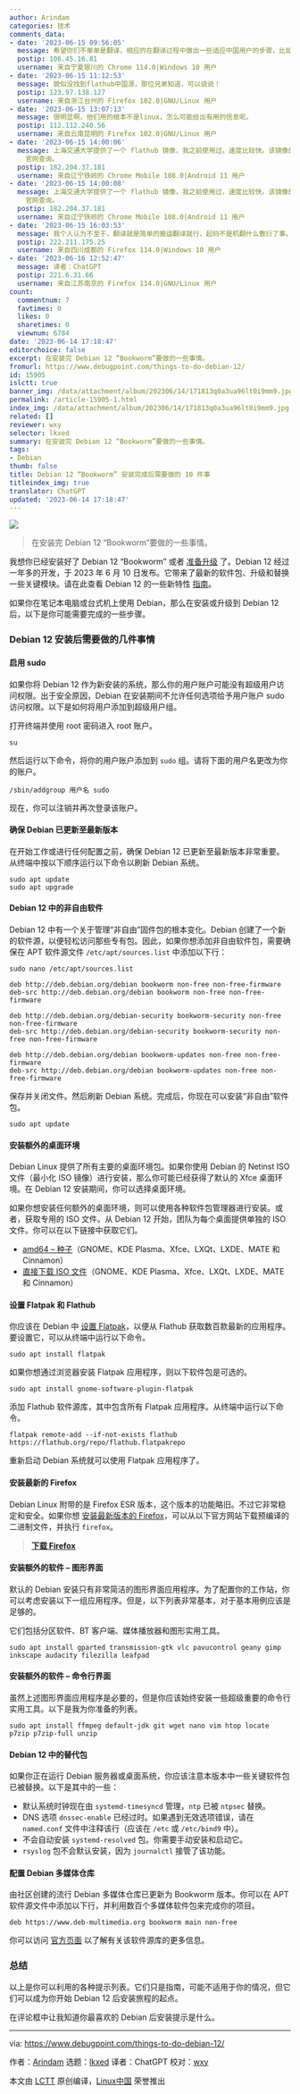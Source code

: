 ```yaml
---
author: Arindam
categories: 技术
comments_data:
- date: '2023-06-15 09:56:05'
  message: 希望你们不单单是翻译，相应的在翻译过程中做出一些适应中国用户的步骤，比如上面的flathub，可以给出flathub中国源设置方案，而不是单纯的去翻译别人的文章，不让这样生硬的翻译，对普通用户来说，只能是误导，而不是指导！
  postip: 106.45.16.81
  username: 来自宁夏银川的 Chrome 114.0|Windows 10 用户
- date: '2023-06-15 11:12:53'
  message: 貌似没找到flathub中国源，那位兄弟知道，可以说说！
  postip: 123.97.138.127
  username: 来自浙江台州的 Firefox 102.0|GNU/Linux 用户
- date: '2023-06-15 13:07:13'
  message: 很明显啊，他们用的根本不是linux，怎么可能给出有用的信息呢。
  postip: 112.112.240.56
  username: 来自云南昆明的 Firefox 102.0|GNU/Linux 用户
- date: '2023-06-15 14:00:06'
  message: 上海交通大学提供了一个 flathub 镜像，我之前使用过，速度比较快。该镜像的详细信息可到 &quot;上海交通大学 Linux 用户组 软件源镜像服务&quot;
    官网查询。
  postip: 182.204.37.181
  username: 来自辽宁铁岭的 Chrome Mobile 108.0|Android 11 用户
- date: '2023-06-15 14:00:08'
  message: 上海交通大学提供了一个 flathub 镜像，我之前使用过，速度比较快。该镜像的详细信息可到 &quot;上海交通大学 Linux 用户组 软件源镜像服务&quot;
    官网查询。
  postip: 182.204.37.181
  username: 来自辽宁铁岭的 Chrome Mobile 108.0|Android 11 用户
- date: '2023-06-15 16:03:53'
  message: 我个人认为不至于，翻译就是简单的搬运翻译就行，起码不是机翻什么敷衍了事。对于 flathub 换源还有一些其他操作，我认为更多的是定制化，教程化的东西，我想这样的文章需要耗费更多的精力吧。
  postip: 222.211.175.25
  username: 来自四川成都的 Firefox 114.0|Windows 10 用户
- date: '2023-06-16 12:52:47'
  message: 译者：ChatGPT
  postip: 221.6.31.66
  username: 来自江苏南京的 Firefox 114.0|GNU/Linux 用户
count:
  commentnum: 7
  favtimes: 0
  likes: 0
  sharetimes: 0
  viewnum: 6784
date: '2023-06-14 17:18:47'
editorchoice: false
excerpt: 在安装完 Debian 12 “Bookworm”要做的一些事情。
fromurl: https://www.debugpoint.com/things-to-do-debian-12/
id: 15905
islctt: true
banner_img: /data/attachment/album/202306/14/171813q0a3ua96lt0i9mm9.jpg
permalink: /article-15905-1.html
index_img: /data/attachment/album/202306/14/171813q0a3ua96lt0i9mm9.jpg.thumb.jpg
related: []
reviewer: wxy
selector: lkxed
summary: 在安装完 Debian 12 “Bookworm”要做的一些事情。
tags:
- Debian
thumb: false
title: Debian 12 “Bookworm” 安装完成后需要做的 10 件事
titleindex_img: true
translator: ChatGPT
updated: '2023-06-14 17:18:47'
---
```


![](/data/attachment/album/202306/14/171813q0a3ua96lt0i9mm9.jpg)



> 
> 在安装完 Debian 12 “Bookworm”要做的一些事情。
> 
> 
> 


我想你已经安装好了 Debian 12 “Bookworm” 或者 [准备升级](https://www.debugpoint.com/upgrade-debian-12-from-debian-11/) 了。Debian 12 经过一年多的开发，于 2023 年 6 月 10 日发布。它带来了最新的软件包、升级和替换一些关键模块。请在此查看 Debian 12 的一些新特性 [指南](https://www.debugpoint.com/debian-12-features/)。


如果你在笔记本电脑或台式机上使用 Debian，那么在安装或升级到 Debian 12 后，以下是你可能需要完成的一些步骤。


### Debian 12 安装后需要做的几件事情


#### 启用 sudo


如果你将 Debian 12 作为新安装的系统，那么你的用户账户可能没有超级用户访问权限。出于安全原因，Debian 在安装期间不允许任何选项给予用户账户 sudo 访问权限。以下是如何将用户添加到超级用户组。


打开终端并使用 root 密码进入 root 账户。



```
su

```

然后运行以下命令，将你的用户账户添加到 `sudo` 组。请将下面的用户名更改为你的账户。



```
/sbin/addgroup 用户名 sudo

```

现在，你可以注销并再次登录该账户。


#### 确保 Debian 已更新至最新版本


在开始工作或进行任何配置之前，确保 Debian 12 已更新至最新版本非常重要。从终端中按以下顺序运行以下命令以刷新 Debian 系统。



```
sudo apt update
sudo apt upgrade

```

#### Debian 12 中的非自由软件


Debian 12 中有一个关于管理“非自由”固件包的根本变化。Debian 创建了一个新的软件源，以便轻松访问那些专有包。因此，如果你想添加非自由软件包，需要确保在 APT 软件源文件 `/etc/apt/sources.list` 中添加以下行：



```
sudo nano /etc/apt/sources.list

```


```
deb http://deb.debian.org/debian bookworm non-free non-free-firmware
deb-src http://deb.debian.org/debian bookworm non-free non-free-firmware

deb http://deb.debian.org/debian-security bookworm-security non-free non-free-firmware
deb-src http://deb.debian.org/debian-security bookworm-security non-free non-free-firmware

deb http://deb.debian.org/debian bookworm-updates non-free non-free-firmware
deb-src http://deb.debian.org/debian bookworm-updates non-free non-free-firmware

```

保存并关闭文件。然后刷新 Debian 系统。完成后，你现在可以安装“非自由”软件包。



```
sudo apt update

```

#### 安装额外的桌面环境


Debian Linux 提供了所有主要的桌面环境包。如果你使用 Debian 的 Netinst ISO 文件（最小化 ISO 镜像）进行安装，那么你可能已经获得了默认的 Xfce 桌面环境。在 Debian 12 安装期间，你可以选择桌面环境。


如果你想安装任何额外的桌面环境，则可以使用各种软件包管理器进行安装。或者，获取专用的 ISO 文件。从 Debian 12 开始，团队为每个桌面提供单独的 ISO 文件。你可以在以下链接中获取它们。


* [amd64 – 种子](https://cdimage.debian.org/debian-cd/current-live/amd64/bt-hybrid/)（GNOME、KDE Plasma、Xfce、LXQt、LXDE、MATE 和 Cinnamon）
* [直接下载 ISO 文件](https://cdimage.debian.org/debian-cd/current-live/amd64/iso-hybrid/)（GNOME、KDE Plasma、Xfce、LXQt、LXDE、MATE 和 Cinnamon）


#### 设置 Flatpak 和 Flathub


你应该在 Debian 中 [设置 Flatpak](https://www.debugpoint.com/how-to-install-flatpak-apps-ubuntu-linux/)，以便从 Flathub 获取数百款最新的应用程序。要设置它，可以从终端中运行以下命令。



```
sudo apt install flatpak

```

如果你想通过浏览器安装 Flatpak 应用程序，则以下软件包是可选的。



```
sudo apt install gnome-software-plugin-flatpak

```

添加 Flathub 软件源库，其中包含所有 Flatpak 应用程序。从终端中运行以下命令。



```
flatpak remote-add --if-not-exists flathub https://flathub.org/repo/flathub.flatpakrepo

```

重新启动 Debian 系统就可以使用 Flatpak 应用程序了。


#### 安装最新的 Firefox


Debian Linux 附带的是 Firefox ESR 版本，这个版本的功能略旧。不过它非常稳定和安全。如果你想 [安装最新版本的 Firefox](https://www.debugpoint.com/download-firefox/)，可以从以下官方网站下载预编译的二进制文件，并执行 `firefox`。



> 
> **[下载 Firefox](https://www.mozilla.org/en-US/firefox/new/)**
> 
> 
> 


#### 安装额外的软件 – 图形界面


默认的 Debian 安装只有非常简洁的图形界面应用程序。为了配置你的工作站，你可以考虑安装以下一组应用程序。但是，以下列表非常基本，对于基本用例应该是足够的。


它们包括分区软件、BT 客户端、媒体播放器和图形实用工具。



```
sudo apt install gparted transmission-gtk vlc pavucontrol geany gimp inkscape audacity filezilla leafpad

```

#### 安装额外的软件 – 命令行界面


虽然上述图形界面应用程序是必要的，但是你应该始终安装一些超级重要的命令行实用工具。以下是我为你准备的列表。



```
sudo apt install ffmpeg default-jdk git wget nano vim htop locate p7zip p7zip-full unzip

```

#### Debian 12 中的替代包


如果你正在运行 Debian 服务器或桌面系统，你应该注意本版本中一些关键软件包已被替换。以下是其中的一些：


* 默认系统时钟现在由 `systemd-timesyncd` 管理，`ntp` 已被 `ntpsec` 替换。
* DNS 选项 `dnssec-enable` 已经过时。如果遇到无效选项错误，请在 `named.conf` 文件中注释该行（应该在 `/etc` 或 `/etc/bind9` 中）。
* 不会自动安装 `systemd-resolved` 包。你需要手动安装和启动它。
* `rsyslog` 包不会默认安装，因为 `journalctl` 接管了该功能。


#### 配置 Debian 多媒体仓库


由社区创建的流行 Debian 多媒体仓库已更新为 Bookworm 版本。你可以在 APT 软件源文件中添加以下行，并利用数百个多媒体软件包来完成你的项目。



```
deb https://www.deb-multimedia.org bookworm main non-free

```

你可以访问 [官方页面](https://deb-multimedia.org/) 以了解有关该软件源库的更多信息。


### 总结


以上是你可以利用的各种提示列表。它们只是指南，可能不适用于你的情况，但它们可以成为你开始 Debian 12 后安装旅程的起点。


在评论框中让我知道你最喜欢的 Debian 后安装提示是什么。




---


via: <https://www.debugpoint.com/things-to-do-debian-12/>


作者：[Arindam](https://www.debugpoint.com/author/admin1/) 选题：[lkxed](https://github.com/lkxed/) 译者：ChatGPT 校对：[wxy](https://github.com/wxy)


本文由 [LCTT](https://github.com/LCTT/TranslateProject) 原创编译，[Linux中国](https://linux.cn/) 荣誉推出